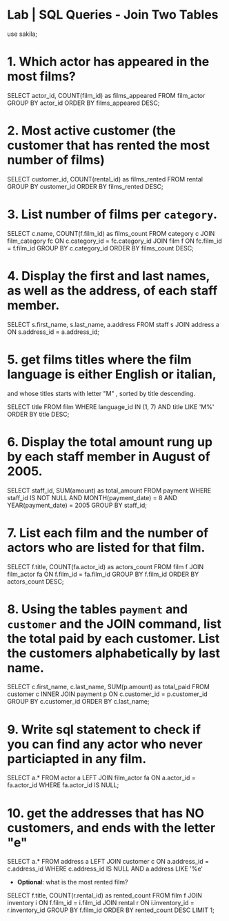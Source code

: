 # Lab | SQL Queries - Join Two Tables
use sakila;

# 1. Which actor has appeared in the most films? 

SELECT actor_id, COUNT(film_id) as films_appeared
FROM film_actor
GROUP BY actor_id
ORDER BY films_appeared DESC;

# 2. Most active customer (the customer that has rented the most number of films)

SELECT customer_id, COUNT(rental_id) as films_rented
FROM rental
GROUP BY customer_id
ORDER BY films_rented DESC;

# 3. List number of films per `category`.

SELECT c.name, COUNT(f.film_id) as films_count
FROM category c
JOIN film_category fc 
ON c.category_id = fc.category_id
JOIN film f 
ON fc.film_id = f.film_id
GROUP BY c.category_id
ORDER BY films_count DESC;

# 4. Display the first and last names, as well as the address, of each staff member.

SELECT s.first_name, s.last_name, a.address
FROM staff s
JOIN address a ON s.address_id = a.address_id;

# 5. get films titles where the film language is either English or italian, 
and whose titles starts with letter "M" , sorted by title descending.

SELECT title
FROM film
WHERE language_id IN (1, 7) AND title LIKE 'M%'
ORDER BY title DESC;

# 6. Display the total amount rung up by each staff member in August of 2005.

SELECT staff_id, SUM(amount) as total_amount
FROM payment
WHERE staff_id IS NOT NULL
AND MONTH(payment_date) = 8
AND YEAR(payment_date) = 2005
GROUP BY staff_id;


# 7. List each film and the number of actors who are listed for that film.

SELECT f.title, COUNT(fa.actor_id) as actors_count
FROM film f
JOIN film_actor fa ON f.film_id = fa.film_id
GROUP BY f.film_id
ORDER BY actors_count DESC;


# 8. Using the tables `payment` and `customer` and the JOIN command, list the total paid by each customer. List the customers alphabetically by last name.

SELECT c.first_name, c.last_name, SUM(p.amount) as total_paid
FROM customer c
INNER JOIN payment p ON c.customer_id = p.customer_id
GROUP BY c.customer_id
ORDER BY c.last_name;

# 9. Write sql statement to check if you can find any actor who never particiapted in any film. 

SELECT a.*
FROM actor a
LEFT JOIN film_actor fa ON a.actor_id = fa.actor_id
WHERE fa.actor_id IS NULL;

# 10. get the addresses that has NO customers, and ends with the letter "e" 

SELECT a.*
FROM address a
LEFT JOIN customer c ON a.address_id = c.address_id
WHERE c.address_id IS NULL AND a.address LIKE '%e'

- **Optional**: what is the most rented film?

SELECT f.title, COUNT(r.rental_id) as rented_count
FROM film f
JOIN inventory i ON f.film_id = i.film_id
JOIN rental r ON i.inventory_id = r.inventory_id
GROUP BY f.film_id
ORDER BY rented_count DESC
LIMIT 1;

